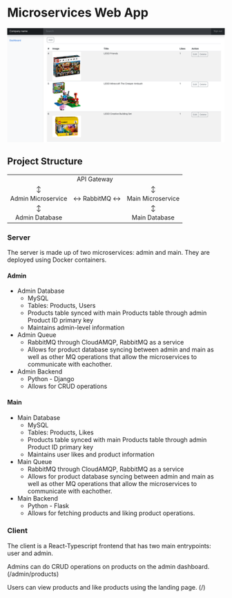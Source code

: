 # Microservices Web App

![Preview](preview.png)

## Project Structure

<table>
    <tbody>
        <tr>
            <td colspan=3 align=center>API Gateway</td>
        </tr>
        <tr>
            <td align=center>↕</td>
            <td></td>
            <td align=center>↕</td>
        </tr>
        <tr>
            <td align=center>Admin Microservice</td>
            <td>↔ RabbitMQ ↔</td>
            <td align=center>Main Microservice</td>
        </tr>
        <tr>
            <td align=center>↕</td>
            <td></td>
            <td align=center>↕</td>
        </tr>
        <tr>
            <td align=center>Admin Database</td>
            <td></td>
            <td align=center>Main Database</td>
        </tr>
    </tbody>
</table>

### Server

The server is made up of two microservices: admin and main. They are deployed using Docker containers.

#### Admin

- Admin Database
  - MySQL
  - Tables: Products, Users
  - Products table synced with main Products table through admin Product ID primary key
  - Maintains admin-level information
- Admin Queue
  - RabbitMQ through CloudAMQP, RabbitMQ as a service
  - Allows for product database syncing between admin and main as well as other MQ operations that allow the microservices to communicate with eachother.
- Admin Backend
  - Python - Django
  - Allows for CRUD operations

#### Main

- Main Database
  - MySQL
  - Tables: Products, Likes
  - Products table synced with main Products table through admin Product ID primary key
  - Maintains user likes and product information
- Main Queue
  - RabbitMQ through CloudAMQP, RabbitMQ as a service
  - Allows for product database syncing between admin and main as well as other MQ operations that allow the microservices to communicate with eachother.
- Main Backend
  - Python - Flask
  - Allows for fetching products and liking product operations.

### Client

The client is a React-Typescript frontend that has two main entrypoints: user and admin.

Admins can do CRUD operations on products on the admin dashboard. (/admin/products)

Users can view products and like products using the landing page. (/)
